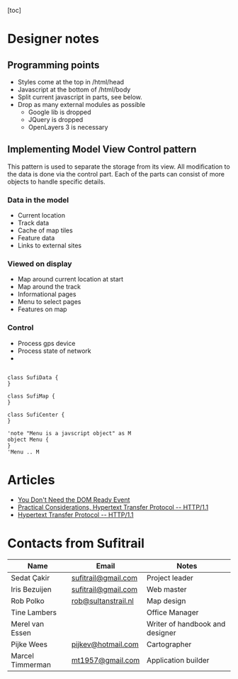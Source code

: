 [toc]

# Designer notes

## Programming points
* Styles come at the top in /html/head
* Javascript at the bottom of /html/body
* Split current javascript in parts, see below.
* Drop as many external modules as possible
  * Google lib is dropped
  * JQuery is dropped
  * OpenLayers 3 is necessary


## Implementing Model View Control pattern
This pattern is used to separate the storage from its view. All modification to the data is done via the control part. Each of the parts can consist of more objects to handle specific details.

### Data in the model
* Current location
* Track data
* Cache of map tiles
* Feature data
* Links to external sites

### Viewed on display
* Map around current location at start
* Map around the track
* Informational pages
* Menu to select pages
* Features on map

### Control
* Process gps device
* Process state of network
*


``` plantuml

class SufiData {
}

class SufiMap {
}

class SufiCenter {
}

'note "Menu is a javscript object" as M
object Menu {
}
'Menu .. M

```


# Articles
* [You Don't Need the DOM Ready Event](http://thanpol.as/javascript/you-dont-need-dom-ready)
* [Practical Considerations, Hypertext Transfer Protocol -- HTTP/1.1]( https://www.w3.org/Protocols/rfc2616/rfc2616-sec8.html#sec8.1.4)
* [Hypertext Transfer Protocol -- HTTP/1.1](https://www.w3.org/Protocols/rfc2616/rfc2616.html)


# Contacts from Sufitrail

|Name|Email|Notes|
|----|-----|-----|
| Sedat Çakir | sufitrail@gmail.com | Project leader
| Iris Bezuijen | sufitrail@gmail.com | Web master
| Rob Polko | rob@sultanstrail.nl | Map design
| Tine Lambers | | Office Manager
| Merel van Essen | | Writer of handbook and designer
| Pijke Wees | pijkev@hotmail.com | Cartographer
| Marcel Timmerman | mt1957@gmail.com | Application builder
